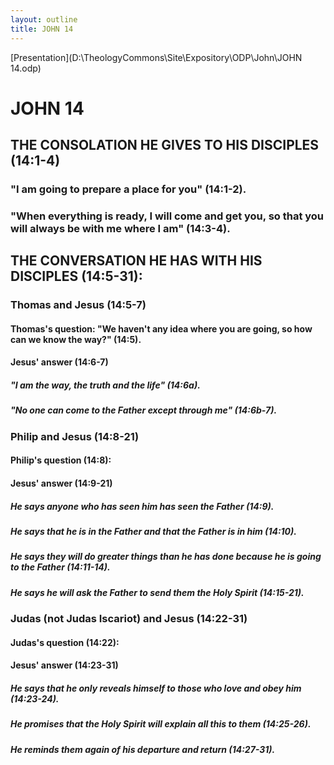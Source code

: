 ```yaml
---
layout: outline
title: JOHN 14
---
```

[Presentation](D:\TheologyCommons\Site\Expository\ODP\John\JOHN 14.odp)
# JOHN 14
## THE CONSOLATION HE GIVES TO HIS DISCIPLES (14:1-4) 
###  \"I am going to prepare a place for you\" (14:1-2). 
###  \"When everything is ready, I will come and get you, so that you will always be with me where I am\" (14:3-4). 
## THE CONVERSATION HE HAS WITH HIS DISCIPLES (14:5-31): 
###  Thomas and Jesus (14:5-7) 
####  Thomas\'s question: \"We haven\'t any idea where you are going, so how can we know the way?\" (14:5). 
####  Jesus\' answer (14:6-7) 
#####  \"I am the way, the truth and the life\" (14:6a). 
#####  \"No one can come to the Father except through me\" (14:6b-7). 
###  Philip and Jesus (14:8-21) 
####  Philip\'s question (14:8): 
####  Jesus\' answer (14:9-21) 
#####  He says anyone who has seen him has seen the Father (14:9). 
#####  He says that he is in the Father and that the Father is in him (14:10). 
#####  He says they will do greater things than he has done because he is going to the Father (14:11-14). 
#####  He says he will ask the Father to send them the Holy Spirit (14:15-21). 
###  Judas (not Judas Iscariot) and Jesus (14:22-31) 
####  Judas\'s question (14:22): 
####  Jesus\' answer (14:23-31) 
#####  He says that he only reveals himself to those who love and obey him (14:23-24). 
#####  He promises that the Holy Spirit will explain all this to them (14:25-26). 
#####  He reminds them again of his departure and return (14:27-31). 
